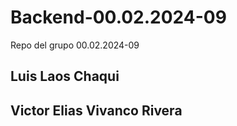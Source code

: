 # Backend-00.02.2024-09
Repo del grupo 00.02.2024-09


## Luis Laos Chaqui 
## Victor Elias Vivanco Rivera
